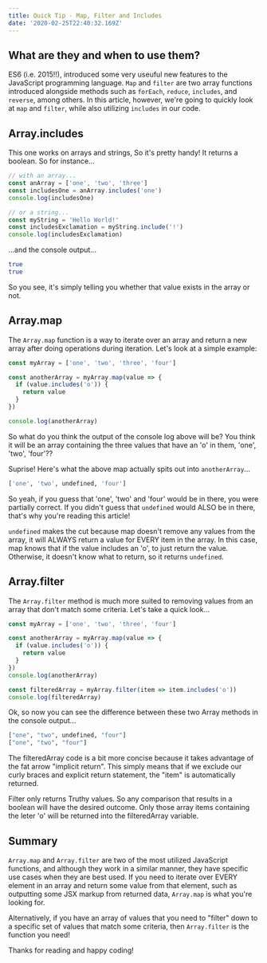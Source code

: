 ```yaml
---
title: Quick Tip - Map, Filter and Includes
date: '2020-02-25T22:40:32.169Z'
---
```


## What are they and when to use them?

ES6 (i.e. 2015!!), introduced some very useuful new features to the JavaScript programming language. `Map` and `filter` are two array functions introduced alongside methods such as `forEach`, `reduce`, `includes`, and `reverse`, among others. In this article, however, we're going to quickly look at `map` and `filter`, while also utilizing `includes` in our code.

## Array.includes

This one works on arrays and strings, So it's pretty handy! It returns a boolean. So for instance...

```javascript
// with an array...
const anArray = ['one', 'two', 'three']
const includesOne = anArray.includes('one')
console.log(includesOne)

// or a string...
const myString = 'Hello World!'
const includesExclamation = myString.include('!')
console.log(includesExclamation)
```

...and the console output...

```bash
true
true
```

So you see, it's simply telling you whether that value exists in the array or not.

## Array.map

The `Array.map` function is a way to iterate over an array and return a new array after doing operations during iteration. Let's look at a simple example:

```javascript
const myArray = ['one', 'two', 'three', 'four']

const anotherArray = myArray.map(value => {
  if (value.includes('o')) {
    return value
  }
})

console.log(anotherArray)
```

So what do you think the output of the console log above will be? You think it will be an array containing the three values that have an 'o' in them, 'one', 'two', 'four'??

Suprise! Here's what the above map actually spits out into `anotherArray`...

```bash
['one', 'two', undefined, 'four']
```

So yeah, if you guess that 'one', 'two' and 'four' would be in there, you were partially correct. If you didn't guess that `undefined` would ALSO be in there, that's why you're reading this article!

`undefined` makes the cut because map doesn't remove any values from the array, it will ALWAYS return a value for EVERY item in the array. In this case, map knows that if the value includes an 'o', to just return the value. Otherwise, it doesn't know what to return, so it returns `undefined`.

## Array.filter

The `Array.filter` method is much more suited to removing values from an array that don't match some criteria. Let's take a quick look...

```javascript
const myArray = ['one', 'two', 'three', 'four']

const anotherArray = myArray.map(value => {
  if (value.includes('o')) {
    return value
  }
})
console.log(anotherArray)

const filteredArray = myArray.filter(item => item.includes('o'))
console.log(filteredArray)
```

Ok, so now you can see the difference between these two Array methods in the console output...

```bash
["one", "two", undefined, "four"]
["one", "two", "four"]
```

The filteredArray code is a bit more concise because it takes advantage of the fat arrow "implicit return". This simply means that if we exclude our curly braces and explicit return statement, the "item" is automatically returned.

Filter only returns Truthy values. So any comparison that results in a boolean will have the desired outcome. Only those array items containing the leter 'o' will be returned into the filteredArray variable.

## Summary

`Array.map` and `Array.filter` are two of the most utilized JavaScript functions, and although they work in a similar manner, they have specific use cases when they are best used. If you need to iterate over EVERY element in an array and return some value from that element, such as outputting some JSX markup from returned data, `Array.map` is what you're looking for.

Alternatively, if you have an array of values that you need to "filter" down to a specific set of values that match some criteria, then `Array.filter` is the function you need!

Thanks for reading and happy coding!
